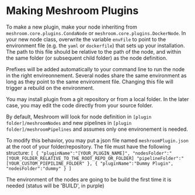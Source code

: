 # Making Meshroom Plugins

To make a new plugin, make your node inheriting from `meshroom.core.plugins.CondaNode` or `meshroom.core.plugins.DockerNode`.
In your new node class, overwrite the variable `envFile` to point to the environment file (e.g. the `yaml` or `dockerfile`) that sets up your installation. The path to this file should be relative to the path of the node, and within the same folder (or subsequent child folder) as the node definition.

Prefixes will be added automatically to your command line to run the node in the right envireonnement.
Several nodes share the same environment as long as they point to the same environment file. 
Changing this file will trigger a rebuild on the environment.

You may install plugin from a git repository or from a local folder. In the later case, you may edit the code directly from your source folder.

By default, Meshroom will look for node definition in `[plugin folder]/meshroomNodes` and new pipelines in `[plugin folder]/meshroomPipelines` and assumes only one environement is needed.

To modify this behavior, you may put a json file named `meshroomPlugin.json` at the root of your folder/repository.
The file must have the following structure:
`
[
	{
	"pluginName":"[YOUR_PLUGIN_NAME]",
    "nodesFolder":"[YOUR_FOLDER_RELATIVE_TO_THE_ROOT_REPO_OR_FOLDER]
    "pipelineFolder":"[YOUR_CUSTOM_PIEPILINE_FOLDER"
	},
	{
	"pluginName":"Dummy Plugin",
    "nodesFolder":"dummy"
	}
]
`

The environment of the nodes are going to be build the first time it is needed (status will be 'BUILD', in purple) 

